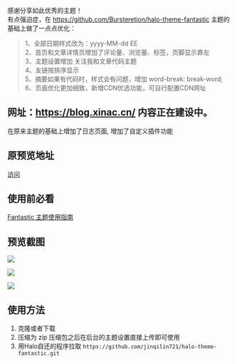 感谢分享如此优秀的主题！<br>
有点强迫症，在 https://github.com/Bursteretion/halo-theme-fantastic 主题的基础上做了一点点优化：
> 1、全部日期样式改为：yyyy-MM-dd EE <br>
> 2、首页和文章详情页增加了评论量、浏览量、标签，页脚显示靠左 <br>
> 3、主题设置增加 关注我和文章代码主题 <br>
> 4、友链按排序显示 <br>
> 5、摘要如果有代码时，样式会有问题，增加 word-break: break-word;<br>
> 6、页面优化更加细致，新增CDN优选功能，可自行配置CDN网址

## 网址：https://blog.xinac.cn/ 内容正在建设中。 




在原来主题的基础上增加了日志页面, 增加了自定义插件功能

## 原预览地址

[访问](https://www.lwjppz.cn/)

## 使用前必看

[Fantastic 主题使用指南](https://www.imkun.dev/archives/Fantastic%20主题使用指南)

## 预览截图

![](https://www.lwjppz.cn/upload/2020/2/Q20200229170128-9f65480067fa4ef3998b203776e0bacd.png)



![](https://www.lwjppz.cn/upload/2020/2/20200229170655-7186c521fb194a599057842195ff0947.png)

![](https://www.lwjppz.cn/upload/2020/2/20200229192353-d9f1191bc6fc4d899d2645752177fe21.png)

## 使用方法

1. 克隆或者下载
2. 压缩为 zip 压缩包之后在后台的主题设置直接上传即可使用
3. 用Halo自还的程序拉取 `https://github.com/jinqilin721/halo-theme-fantastic.git`

